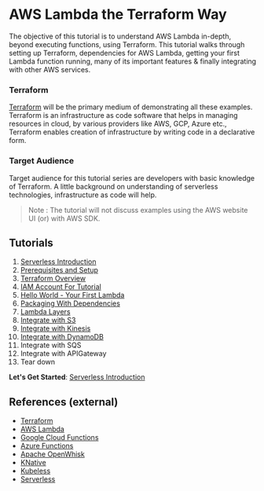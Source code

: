 # AWS Lambda the Terraform Way

The objective of this tutorial is to understand AWS Lambda in-depth, beyond executing functions, using Terraform. 
This tutorial walks through setting up Terraform, dependencies for AWS Lambda, getting your first Lambda function running, 
many of its important features & finally integrating with other AWS services. 

### Terraform
[Terraform](https://www.terraform.io/) will be the primary medium of demonstrating all these examples. 
Terraform is an infrastructure as code software that helps in managing resources in cloud, by various providers like 
AWS, GCP, Azure etc., Terraform enables creation of infrastructure by writing code in a declarative form.

### Target Audience
Target audience for this tutorial series are developers with basic knowledge of Terraform. 
A little background on understanding of serverless technologies, infrastructure as code will help. 
> Note : The tutorial will not discuss examples using the AWS website UI (or) with AWS SDK.     

## Tutorials

1. [Serverless Introduction](docs/01-serverless-introduction.md)
2. [Prerequisites and Setup](docs/02-terraform-and-aws-cli-installation.md)
3. [Terraform Overview](docs/03-terraform-overview.md)
4. [IAM Account For Tutorial](docs/04-iam-account-setup.md)
5. [Hello World - Your First Lambda](docs/05-hello-world-your-first-lambda.md)
6. [Packaging With Dependencies](docs/06-packaging-lambda-with-dependencies.md)
7. [Lambda Layers](docs/07-lambda-layers.md)
8. [Integrate with S3](docs/08-integrate-with-s3.md)
9. [Integrate with Kinesis](docs/09-integrate-with-kinesis.md)
10. [Integrate with DynamoDB](docs/10-integrate-with-dynamodb.md)
11. Integrate with SQS
12. Integrate with APIGateway
13. Tear down

**Let's Get Started**: [Serverless Introduction](docs/01-serverless-introduction.md)

## References (external)
- [Terraform](https://www.terraform.io/)
- [AWS Lambda](https://aws.amazon.com/lambda/)
- [Google Cloud Functions](https://cloud.google.com/functions/)
- [Azure Functions](https://azure.microsoft.com/en-gb/services/functions/)
- [Apache OpenWhisk](https://openwhisk.apache.org/)
- [KNative](https://cloud.google.com/knative/)
- [Kubeless](https://kubeless.io/)
- [Serverless](https://serverless.com/)  

